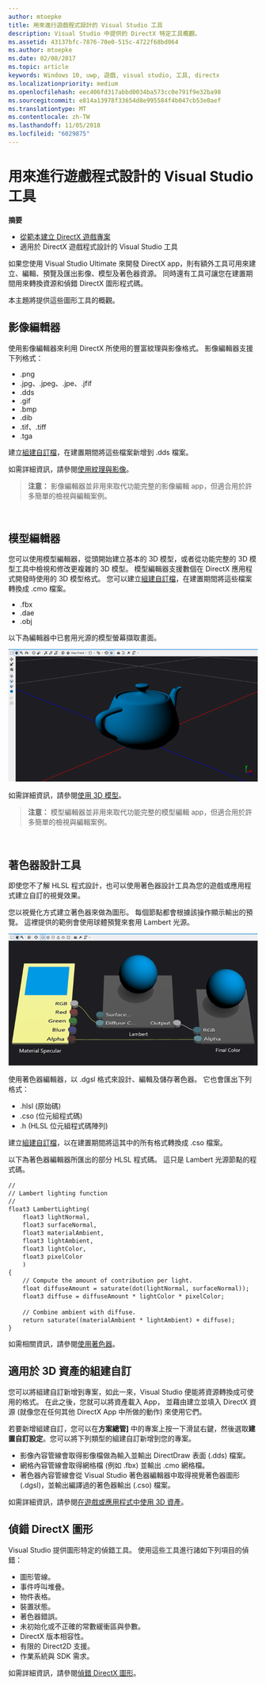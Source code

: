 ```yaml
---
author: mtoepke
title: 用來進行遊戲程式設計的 Visual Studio 工具
description: Visual Studio 中提供的 DirectX 特定工具概觀。
ms.assetid: 43137bfc-7876-70e0-515c-4722f68bd064
ms.author: mtoepke
ms.date: 02/08/2017
ms.topic: article
keywords: Windows 10, uwp, 遊戲, visual studio, 工具, directx
ms.localizationpriority: medium
ms.openlocfilehash: eec406fd317abbd0034ba573cc0e791f9e32ba98
ms.sourcegitcommit: e814a13978f33654d8e995584f4b047cb53e0aef
ms.translationtype: MT
ms.contentlocale: zh-TW
ms.lasthandoff: 11/05/2018
ms.locfileid: "6029875"
---
```

# <a name="visual-studio-tools-for-game-programming"></a>用來進行遊戲程式設計的 Visual Studio 工具



**摘要**

-   [從範本建立 DirectX 遊戲專案](user-interface.md)
-   適用於 DirectX 遊戲程式設計的 Visual Studio 工具


如果您使用 Visual Studio Ultimate 來開發 DirectX app，則有額外工具可用來建立、編輯、預覽及匯出影像、模型及著色器資源。 同時還有工具可讓您在建置期間用來轉換資源和偵錯 DirectX 圖形程式碼。

本主題將提供這些圖形工具的概觀。

## <a name="image-editor"></a>影像編輯器


使用影像編輯器來利用 DirectX 所使用的豐富紋理與影像格式。 影像編輯器支援下列格式：

-   .png
-   .jpg、.jpeg、.jpe、.jfif
-   .dds
-   .gif
-   .bmp
-   .dib
-   .tif、.tiff
-   .tga

建立[組建自訂檔](#build-customizations-for-3d-assets)，在建置期間將這些檔案新增到 .dds 檔案。

如需詳細資訊，請參閱[使用紋理與影像](https://msdn.microsoft.com/library/windows/apps/hh873119.aspx)。

> **注意：** 影像編輯器並非用來取代功能完整的影像編輯 app，但適合用於許多簡單的檢視與編輯案例。

 

## <a name="model-editor"></a>模型編輯器


您可以使用模型編輯器，從頭開始建立基本的 3D 模型，或者從功能完整的 3D 模型工具中檢視和修改更複雜的 3D 模型。 模型編輯器支援數個在 DirectX 應用程式開發時使用的 3D 模型格式。 您可以建立[組建自訂檔](#build-customizations-for-3d-assets)，在建置期間將這些檔案轉換成 .cmo 檔案。

-   .fbx
-   .dae
-   .obj

以下為編輯器中已套用光源的模型螢幕擷取畫面。

![茶壺](images/modeleditor.png)

如需詳細資訊，請參閱[使用 3D 模型](https://msdn.microsoft.com/library/windows/apps/hh873114.aspx)。

> **注意：** 模型編輯器並非用來取代功能完整的模型編輯 app，但適合用於許多簡單的檢視與編輯案例。

 

## <a name="shader-designer"></a>著色器設計工具


即使您不了解 HLSL 程式設計，也可以使用著色器設計工具為您的遊戲或應用程式建立自訂的視覺效果。

您以視覺化方式建立著色器來做為圖形。 每個節點都會根據該操作顯示輸出的預覽。 這裡提供的範例會使用球體預覽來套用 Lambert 光源。

![視覺著色器圖形](images/shaderdesigner.png)

使用著色器編輯器，以 .dgsl 格式來設計、編輯及儲存著色器。 它也會匯出下列格式：

-   .hlsl (原始碼)
-   .cso (位元組程式碼)
-   .h (HLSL 位元組程式碼陣列)

建立[組建自訂檔](#build-customizations-for-3d-assets)，以在建置期間將這其中的所有格式轉換成 .cso 檔案。

以下為著色器編輯器所匯出的部分 HLSL 程式碼。 這只是 Lambert 光源節點的程式碼。

```hlsl
//
// Lambert lighting function
//
float3 LambertLighting(
    float3 lightNormal,
    float3 surfaceNormal,
    float3 materialAmbient,
    float3 lightAmbient,
    float3 lightColor,
    float3 pixelColor
    )
{
    // Compute the amount of contribution per light.
    float diffuseAmount = saturate(dot(lightNormal, surfaceNormal));
    float3 diffuse = diffuseAmount * lightColor * pixelColor;

    // Combine ambient with diffuse.
    return saturate((materialAmbient * lightAmbient) + diffuse);
}
```

如需相關資訊，請參閱[使用著色器](https://msdn.microsoft.com/library/windows/apps/hh873117.aspx)。

## <a name="build-customizations-for-3d-assets"></a>適用於 3D 資產的組建自訂


您可以將組建自訂新增到專案，如此一來，Visual Studio 便能將資源轉換成可使用的格式。 在此之後，您就可以將資產載入 App， 並藉由建立並填入 DirectX 資源 (就像您在任何其他 DirectX App 中所做的動作) 來使用它們。

若要新增組建自訂，您可以在**方案總管]** 中的專案上按一下滑鼠右鍵，然後選取**建置自訂設定**。您可以將下列類型的組建自訂新增到您的專案。

-   影像內容管線會取得影像檔做為輸入並輸出 DirectDraw 表面 (.dds) 檔案。
-   網格內容管線會取得網格檔 (例如 .fbx) 並輸出 .cmo 網格檔。
-   著色器內容管線會從 Visual Studio 著色器編輯器中取得視覺著色器圖形 (.dgsl)，並輸出編譯過的著色器輸出 (.cso) 檔案。

如需詳細資訊，請參閱[在遊戲或應用程式中使用 3D 資產](https://msdn.microsoft.com/library/windows/apps/hh972446.aspx)。

## <a name="debugging-directx-graphics"></a>偵錯 DirectX 圖形


Visual Studio 提供圖形特定的偵錯工具。 使用這些工具進行諸如下列項目的偵錯：

-   圖形管線。
-   事件呼叫堆疊。
-   物件表格。
-   裝置狀態。
-   著色器錯誤。
-   未初始化或不正確的常數緩衝區與參數。
-   DirectX 版本相容性。
-   有限的 Direct2D 支援。
-   作業系統與 SDK 需求。

如需詳細資訊，請參閱[偵錯 DirectX 圖形](https://msdn.microsoft.com/library/windows/apps/hh315751.aspx)。


 

 

 




